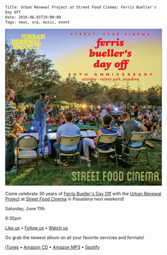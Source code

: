    Title: Urban Renewal Project at Street Food Cinema: Ferris Bueller's Day Off
    Date: 2016-06-01T19:00:00
    Tags: news, urp, music, event

<img src="/img/blog/2016/06/01/urban-renewal-project-at-street-food-cinema-ferris-buellers-day-off/urban-renewal-project-at-street-food-cinema-ferris-buellers-day-off-banner.jpg"
     alt="Urban Renewal Project at Street Food Cinema: Ferris Bueller's Day Off" 
     href="/blog/2016/06/01/urban-renewal-project-at-street-food-cinema-ferris-buellers-day-off"
     class="img-float-left img-urp-banner">

<!-- more -->

Come celebrate 30 years of [Ferris Bueller's Day Off] with the [Urban Renewal
Project] at [Street Food Cinema] in Pasadena next weekend!

Saturday, June 11th

6:30pm

[Ferris Bueller's Day Off]: https://www.facebook.com/ferrisbueller/
[Street Food Cinema]: https://www.facebook.com/stfoodcinema/

[Like us] • [Follow us] • [Watch us]

Go grab the newest album on all your favorite services and formats!

[iTunes] • [Amazon CD] • [Amazon MP3] • [Spotify]

[Urban Renewal Project]: http://urpmusic.com
[Like us]: http://www.fb.com/urpmusic
[Follow us]: http://www.twitter.com/urpmusic
[Watch us]: http://www.youtube.com/urpmusic
[iTunes]: https://itunes.apple.com/us/album/local-legend/id910942147
[Amazon CD]: http://www.amazon.com/Local-Legend-Urban-Renewal-Project/dp/B00N9T391G
[Amazon MP3]: http://www.amazon.com/Local-Legend-Urban-Renewal-Project/dp/B00MWSOD6A
[Spotify]: https://play.spotify.com/album/6RtF0ZRBGIaqVC9imEo1BR
